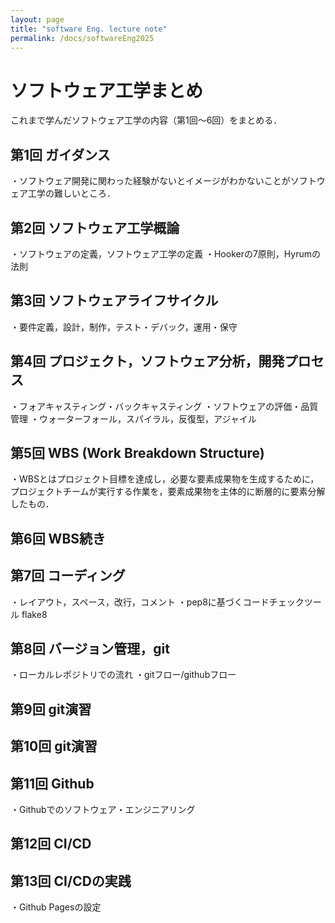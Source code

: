 ```yaml
---
layout: page
title: "software Eng. lecture note"
permalink: /docs/softwareEng2025
---
```


# ソフトウェア工学まとめ
これまで学んだソフトウェア工学の内容（第1回～6回）をまとめる．

## 第1回 ガイダンス
・ソフトウェア開発に関わった経験がないとイメージがわかないことがソフトウェア工学の難しいところ．

## 第2回 ソフトウェア工学概論
・ソフトウェアの定義，ソフトウェア工学の定義
・Hookerの7原則，Hyrumの法則

## 第3回 ソフトウェアライフサイクル
・要件定義，設計，制作，テスト・デバック，運用・保守

## 第4回 プロジェクト，ソフトウェア分析，開発プロセス
・フォアキャスティング・バックキャスティング
・ソフトウェアの評価・品質管理
・ウォーターフォール，スパイラル，反復型，アジャイル

## 第5回 WBS (Work Breakdown Structure)
・WBSとはプロジェクト目標を達成し，必要な要素成果物を生成するために，プロジェクトチームが実行する作業を，要素成果物を主体的に断層的に要素分解したもの．

## 第6回 WBS続き

## 第7回 コーディング
・レイアウト，スペース，改行，コメント
・pep8に基づくコードチェックツール flake8

## 第8回 バージョン管理，git
・ローカルレポジトリでの流れ
・gitフロー/githubフロー

## 第9回 git演習

## 第10回 git演習

## 第11回 Github
・Githubでのソフトウェア・エンジニアリング

## 第12回 CI/CD

## 第13回 CI/CDの実践
・Github Pagesの設定


